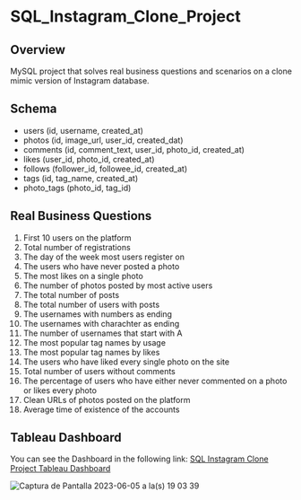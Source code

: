 # SQL_Instagram_Clone_Project

## Overview
MySQL project that solves real business questions and scenarios on a clone mimic version of Instagram database.

## Schema
* users (id, username, created_at)
* photos (id, image_url, user_id, created_dat)
* comments (id, comment_text, user_id, photo_id, created_at)
* likes (user_id, photo_id, created_at)
* follows (follower_id, followee_id, created_at)
* tags (id, tag_name, created_at)
* photo_tags (photo_id, tag_id)

## Real Business Questions
1. First 10 users on the platform
2. Total number of registrations
3. The day of the week most users register on
4. The users who have never posted a photo
5. The most likes on a single photo
6. The number of photos posted by most active users
7. The total number of posts
8. The total number of users with posts
9. The usernames with numbers as ending
10. The usernames with charachter as ending
11. The number of usernames that start with A
12. The most popular tag names by usage 
13. The most popular tag names by likes
14. The users who have liked every single photo on the site
15. Total number of users without comments
16. The percentage of users who have either never commented on a photo or likes every photo
17. Clean URLs of photos posted on the platform
18. Average time of existence of the accounts

## Tableau Dashboard
You can see the Dashboard in the following link:
[SQL Instagram Clone Project Tableau Dashboard](https://public.tableau.com/app/profile/maximiliano.cruz/viz/InstagramCloneDataAnalysis/Dashboard1)

![Captura de Pantalla 2023-06-05 a la(s) 19 03 39](https://github.com/maxcruzq/SQL_Tableau_Instagram_Clone_Project/assets/132103792/7f6640b7-87b9-4e6c-9e6a-8a88cb2b41ed)

